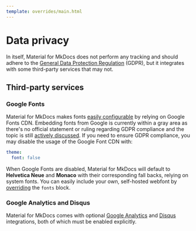```yaml
---
template: overrides/main.html
---
```


# Data privacy

In itself, Material for MkDocs does not perform any tracking and should adhere
to the [General Data Protection Regulation][1] (GDPR), but it integrates with
some third-party services that may not.

  [1]: https://en.wikipedia.org/wiki/General_Data_Protection_Regulation

## Third-party services

### Google Fonts

Material for MkDocs makes fonts [easily configurable][2] by relying on Google
Fonts CDN. Embedding fonts from Google is currently within a gray area as there's
no official statement or ruling regarding GDPR compliance and the topic is still
[actively discussed][3]. If you need to ensure GDPR compliance, you may disable
the usage of the Google Font CDN with:

``` yaml
theme:
  font: false
```

When Google Fonts are disabled, Material for MkDocs will default to **Helvetica
Neue** and **Monaco** with their corresponding fall backs, relying on system
fonts. You can easily include your own, self-hosted webfont by [overriding][4]
the `fonts` block.

  [2]: getting-started.md#fonts
  [3]: https://github.com/google/fonts/issues/1495
  [4]: customization.md#overriding-template-blocks

### Google Analytics and Disqus

Material for MkDocs comes with optional [Google Analytics][5] and [Disqus][6] 
integrations, both of which must be enabled explicitly.

  [5]: getting-started.md#google-analytics
  [6]: getting-started.md#disqus
